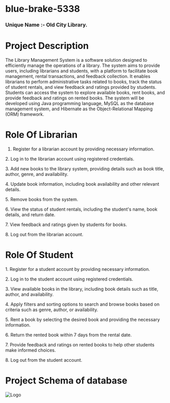 # blue-brake-5338
<h3>Unique Name :- Old City Library.</h3>
<h1> Project Description </h1>
The Library Management System is a software solution designed to efficiently manage the operations of a library. The system aims to provide users, including librarians and students, with a platform to facilitate book management, rental transactions, and feedback collection. It enables librarians to perform administrative tasks related to books, track the status of student rentals, and view feedback and ratings provided by students. Students can access the system to explore available books, rent books, and provide feedback and ratings on rented books. The system will be developed using Java programming language, MySQL as the database management system, and Hibernate as the Object-Relational Mapping (ORM) framework.
<h1> Role Of Librarian </h1>
<p>
 
1. Register for a librarian account by providing necessary information.<p/>
<p>2. Log in to the librarian account using registered credentials. <p/>
<p>3. Add new books to the library system, providing details such as book title, author, genre, and availability.<p/>
<p>4. Update book information, including book availability and other relevant details.<p/>
<p>5. Remove books from the system.<p/>
<p>6. View the status of student rentals, including the student's name, book details, and return date.<p/>
<p>7. View feedback and ratings given by students for books.<p/>
<p>8. Log out from the librarian account.<p/>

<h1> Role Of Student </h1>
<p>1. Register for a student account by providing necessary information.<p/>
<p>2. Log in to the student account using registered credentials.<p/>
<p>3. View available books in the library, including book details such as title, author, and availability.<p/>
<p>4. Apply filters and sorting options to search and browse books based on criteria such as genre, author, or availability.<p/>
<p>5. Rent a book by selecting the desired book and providing the necessary information.<p/>
<p>6. Return the rented book within 7 days from the rental date.<p/>
<p>7. Provide feedback and ratings on rented books to help other students make informed choices.<p/>
<p>8. Log out from the student account.<p/>


<h1> Project Schema of database </h1>

 <img src="https://github.com/Amit0841/blue-brake-5338/assets/115461383/f005ba00-b61e-4912-909d-838b97a61750" alt="Logo" >
